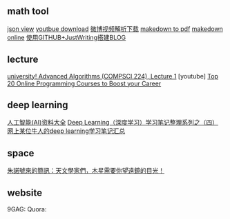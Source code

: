 
## math tool

[json view](http://www.jsoneditoronline.org/)
[youtbue download](https://www.onlinevideoconverter.com/video-converter)
[微博视频解析下载](http://www.weibovideo.com/)
[makedown to pdf](http://www.markdowntopdf.com/)
[makedown online](http://dillinger.io/#)
[使用GITHUB+JustWriting搭建BLOG](http://www.rainyluo.net/post/build_blog_with_git)

## lecture

[university! Advanced Algorithms (COMPSCI 224), Lecture 1](https://youtu.be/0JUN9aDxVmI)
[youtube]
[Top 20 Online Programming Courses to Boost your Career](https://www.javacodegeeks.com/2016/01/top-20-online-programming-courses-to-boost-your-career.html)

## deep learning

[人工智能(AI)资料大全](http://www.techug.com/post/awesome-artificial-intelligence.html)
[Deep Learning（深度学习）学习笔记整理系列之（四）](http://blog.csdn.net/zouxy09/article/details/8775524)
[网上某位牛人的deep learning学习笔记汇总](http://www.voidcn.com/blog/denghp83/article/p-2995093.html)


## space

[朱諾號來的簡訊：天文學家們，木星需要你望遠鏡的目光！](http://pansci.asia/archives/110138)

## website
9GAG:
Quora:
